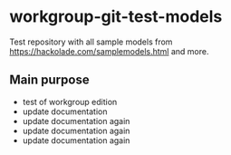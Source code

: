 # workgroup-git-test-models

Test repository with all sample models from https://hackolade.com/samplemodels.html and more.

## Main purpose

- test of workgroup edition
- update documentation
- update documentation again
- update documentation again
- update documentation again
